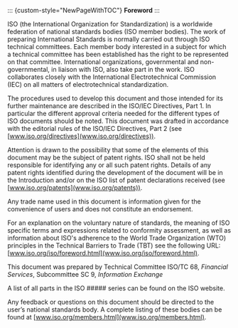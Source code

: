::: {custom-style="NewPageWithTOC"}
**Foreword**
:::

ISO (the International Organization for Standardization) is a worldwide federation of national standards bodies (ISO member bodies). The work of preparing International Standards is normally carried out through ISO technical committees. Each member body interested in a subject for which a technical committee has been established has the right to be represented on that committee. International organizations, governmental and non-governmental, in liaison with ISO, also take part in the work. ISO collaborates closely with the International Electrotechnical Commission (IEC) on all matters of electrotechnical standardization.

The procedures used to develop this document and those intended for its further maintenance are described in the ISO/IEC Directives, Part 1. In particular the different approval criteria needed for the different types of ISO documents should be noted. This document was drafted in accordance with the editorial rules of the ISO/IEC Directives, Part 2 (see [www.iso.org/directives](www.iso.org/directives)).

Attention is drawn to the possibility that some of the elements of this document may be the subject of patent rights. ISO shall not be held responsible for identifying any or all such patent rights. Details of any patent rights identified during the development of the document will be in the Introduction and/or on the ISO list of patent declarations received (see [www.iso.org/patents](www.iso.org/patents)).

Any trade name used in this document is information given for the convenience of users and does not constitute an endorsement.

For an explanation on the voluntary nature of standards, the meaning of ISO specific terms and expressions related to conformity assessment, as well as information about ISO's adherence to the World Trade Organization (WTO) principles in the Technical Barriers to Trade (TBT) see the following URL: [www.iso.org/iso/foreword.html](www.iso.org/iso/foreword.html).

This document was prepared by Technical Committee ISO/TC 68, *Financial Services*, Subcommittee SC 9, *Information Exchange*

A list of all parts in the ISO ##### series can be found on the ISO website.

Any feedback or questions on this document should be directed to the user’s national standards body. A complete listing of these bodies can be found at [www.iso.org/members.html](www.iso.org/members.html).
